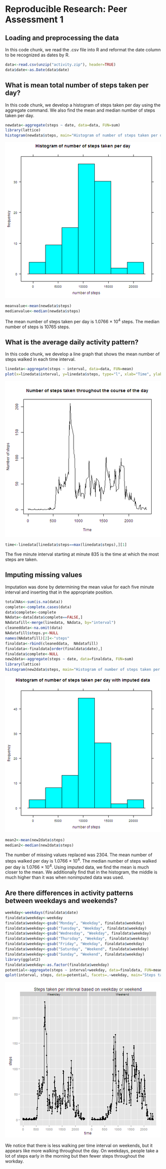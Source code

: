 # Reproducible Research: Peer Assessment 1


## Loading and preprocessing the data

In this code chunk, we read the .csv file into R and
reformat the date column to be recognized as dates
by R.

```r
data<-read.csv(unzip("activity.zip"), header=TRUE)
data$date<-as.Date(data$date)
```

## What is mean total number of steps taken per day?

In this code chunk, we develop a histogram of steps
taken per day using the aggregate command. We also
find the mean and median number of steps taken per
day.

```r
newdata<-aggregate(steps ~ date, data=data, FUN=sum)
library(lattice)
histogram(newdata$steps, main="Histogram of number of steps taken per day", xlab="number of steps", ylab="frequency")
```

![plot of chunk unnamed-chunk-2](figure/unnamed-chunk-2.png) 

```r
meanvalue<-mean(newdata$steps)
medianvalue<-median(newdata$steps)
```

The mean number of steps taken per day is 1.0766 &times; 10<sup>4</sup> steps. The median number of steps is 10765 steps. 

## What is the average daily activity pattern?

In this code chunk, we develop a line graph that 
shows the mean number of steps walked in each time 
interval.

```r
linedata<-aggregate(steps ~ interval, data=data, FUN=mean)
plot(x=linedata$interval, y=linedata$steps, type="l", xlab="Time", ylab="Number of steps", main="Number of steps taken throughout the course of the day")
```

![plot of chunk unnamed-chunk-3](figure/unnamed-chunk-3.png) 

```r
time<-linedata[linedata$steps==max(linedata$steps),][1]
```

The five minute interval starting at minute 835 is the time at which the most steps are taken. 

## Imputing missing values

Imputation was done by determining the mean value for each five minute interval and inserting that in the appropriate position.



```r
totalNAs<-sum(is.na(data))
complete<-complete.cases(data)
data$complete<-complete
NAdata<-data[data$complete==FALSE,]
NAdatafill<-merge(linedata, NAdata, by="interval")
cleaneddata<-na.omit(data)
NAdatafill$steps.y<-NULL
names(NAdatafill)[2]<-"steps"
finaldata<-rbind(cleaneddata,  NAdatafill)
finaldata<-finaldata[order(finaldata$date),]
finaldata$complete<-NULL
new2data<-aggregate(steps ~ date, data=finaldata, FUN=sum)
library(lattice)
histogram(new2data$steps, main="Histogram of number of steps taken per day with imputed data", xlab="number of steps", ylab="frequency")
```

![plot of chunk unnamed-chunk-4](figure/unnamed-chunk-4.png) 

```r
mean2<-mean(new2data$steps)
median2<-median(new2data$steps)
```

The number of missing values replaced was 2304.
The mean number of steps walked per day is 1.0766 &times; 10<sup>4</sup>. 
The median number of steps walked per day is 1.0766 &times; 10<sup>4</sup>. Using imputed data, we find the mean is 
much closer to the mean. We additionally find that
in the histogram, the middle is much higher than
it was when nonimputed data was used.

## Are there differences in activity patterns between weekdays and weekends?


```r
weekday<-weekdays(finaldata$date)
finaldata$weekday<-weekday
finaldata$weekday<-gsub("Monday", "Weekday", finaldata$weekday)
finaldata$weekday<-gsub("Tuesday", "Weekday", finaldata$weekday)
finaldata$weekday<-gsub("Wednesday", "Weekday", finaldata$weekday)
finaldata$weekday<-gsub("Thursday", "Weekday", finaldata$weekday)
finaldata$weekday<-gsub("Friday", "Weekday", finaldata$weekday)
finaldata$weekday<-gsub("Saturday", "Weekend", finaldata$weekday)
finaldata$weekday<-gsub("Sunday", "Weekend", finaldata$weekday)
library(ggplot2)
finaldata$weekday<-as.factor(finaldata$weekday)
potential<-aggregate(steps ~ interval+weekday, data=finaldata, FUN=mean)
qplot(interval, steps, data=potential, facets=.~weekday, main="Steps taken per interval based on weekday or weekend", xlab="time")+geom_line()
```

![plot of chunk unnamed-chunk-5](figure/unnamed-chunk-5.png) 

We notice that there is less walking per time interval on weekends, but it appears like more walking throughout the day. On weekdays, people take a lot of steps early in the morning but then fewer steps throughout the workday.
